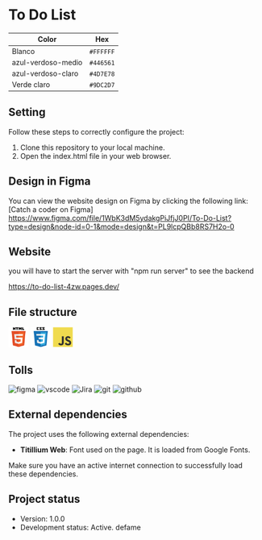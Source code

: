 # To Do List

| Color        | Hex       |
| ------------ | --------- | 
| Blanco       | `#FFFFFF` |
| azul-verdoso-medio      | `#446561` |  |
| azul-verdoso-claro         | `#4D7E78` |  |
| Verde claro   | `#9DC2D7` |  |


## Setting

Follow these steps to correctly configure the project:

1. Clone this repository to your local machine.
2. Open the index.html file in your web browser.

## Design in Figma

You can view the website design on Figma by clicking the following link: [Catch a coder on Figma] https://www.figma.com/file/1WbK3dM5ydakgPiJfjJ0PI/To-Do-List?type=design&node-id=0-1&mode=design&t=PL9lcpQBb8RS7H2o-0


## Website

you will have to start the server with "npm run server" to see the backend

https://to-do-list-4zw.pages.dev/

## File structure



<div> <img src="https://raw.githubusercontent.com/devicons/devicon/master/icons/html5/html5-original-wordmark.svg" alt="html5" width="40" height="40"/>
<img src="https://raw.githubusercontent.com/devicons/devicon/master/icons/css3/css3-original-wordmark.svg" alt="css3" width="40" height="40"/>
<img src="https://raw.githubusercontent.com/devicons/devicon/master/icons/javascript/javascript-original.svg" alt="javascript" width="40" height="40"/> 

## Tolls
<div>
<img src="https://www.vectorlogo.zone/logos/figma/figma-icon.svg" alt="figma" width="40" height="40"/>
<img src="https://w7.pngwing.com/pngs/512/824/png-transparent-visual-studio-code-hd-logo-thumbnail.png" alt="vscode" width="40" heigth="40"/>
<img src="https://cdn.jsdelivr.net/gh/devicons/devicon/icons/jira/jira-original-wordmark.svg" alt="Jira" width="40" heigth="40"/>
<img src="https://www.vectorlogo.zone/logos/git-scm/git-scm-icon.svg" alt="git" width="40" height="40"/>
<img src="https://cdn-icons-png.flaticon.com/512/25/25231.png" alt="github" width="40" heigth="40"/> </div>

## External dependencies

The project uses the following external dependencies:

- **Titillium Web**: Font used on the page. It is loaded from Google Fonts.

Make sure you have an active internet connection to successfully load these dependencies.

## Project status

- Version: 1.0.0
- Development status: Active. defame